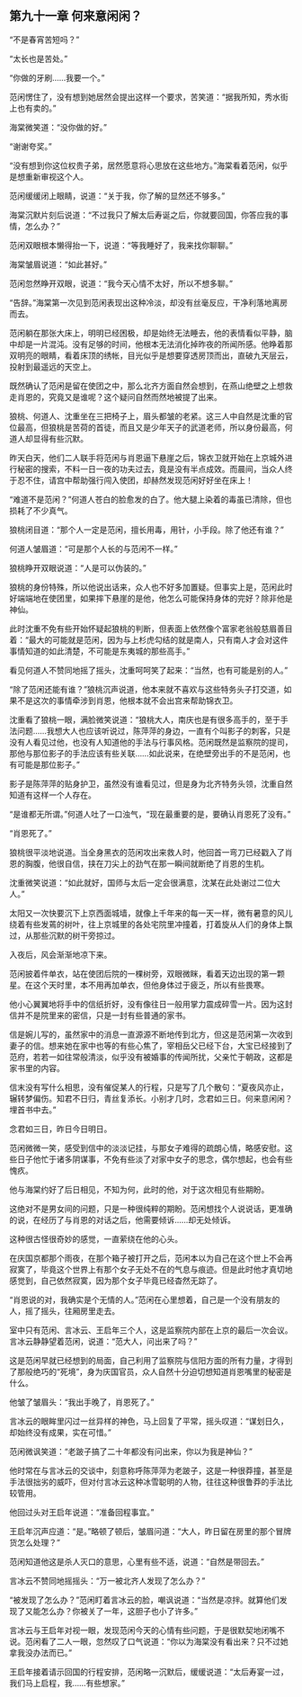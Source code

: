 ## 第九十一章 **何来意闲闲？**

“不是春宵苦短吗？”

“太长也是苦处。”

“你做的牙刷……我要一个。”

范闲愣住了，没有想到她居然会提出这样一个要求，苦笑道：“据我所知，秀水街上也有卖的。”

海棠微笑道：“没你做的好。”

“谢谢夸奖。”

“没有想到你这位权贵子弟，居然愿意将心思放在这些地方。”海棠看着范闲，似乎是想重新审视这个人。

范闲缓缓闭上眼睛，说道：“关于我，你了解的显然还不够多。”

海棠沉默片刻后说道：“不过我只了解太后寿诞之后，你就要回国，你答应我的事情，怎么办？”

范闲双眼根本懒得抬一下，说道：“等我睡好了，我来找你聊聊。”

海棠皱眉说道：“如此甚好。”

范闲忽然睁开双眼，说道：“我今天心情不太好，所以不想多聊。”

“告辞。”海棠第一次见到范闲表现出这种冷淡，却没有丝毫反应，干净利落地离房而去。

范闲躺在那张大床上，明明已经困极，却是始终无法睡去，他的表情看似平静，脑中却是一片混沌。没有足够的时间，他根本无法消化掉昨夜的所闻所感。他睁着那双明亮的眼睛，看着床顶的绣帐，目光似乎是想要穿透房顶而出，直破九天层云，投射到最遥远的天空上。

既然确认了范闲是留在使团之中，那么北齐方面自然会想到，在燕山绝壁之上想救走肖恩的，究竟又是谁呢？这个疑问自然而然地被提了出来。

狼桃、何道人、沈重坐在三把椅子上，眉头都皱的老紧。这三人中自然是沈重的官位最高，但狼桃是苦荷的首徒，而且又是少年天子的武道老师，所以身份最高，何道人却显得有些沉默。

昨天白天，他们二人联手将范闲与肖恩逼下悬崖之后，锦衣卫就开始在上京城外进行秘密的搜索，不料一日一夜的功夫过去，竟是没有半点成效。而晨间，当众人终于忍不住，请宫中帮助强行闯入使团，却赫然发现范闲好好坐在床上！

“难道不是范闲？”何道人苍白的脸愈发的白了。他大腿上染着的毒虽已清除，但也损耗了不少真气。

狼桃闭目道：“那个人一定是范闲，擅长用毒，用针，小手段。除了他还有谁？”

何道人皱眉道：“可是那个人长的与范闲不一样。”

狼桃睁开双眼说道：“人是可以伪装的。”

狼桃的身份特殊，所以他说出话来，众人也不好多加置疑。但事实上是，范闲此时好端端地在使团里，如果摔下悬崖的是他，他怎么可能保持身体的完好？除非他是神仙。

此时沈重不免有些开始怀疑起狼桃的判断，但表面上依然像个富家老翁般慈眉善目着：“最大的可能就是范闲，因为与上杉虎勾结的就是南人，只有南人才会对这件事情知道的如此清楚，不可能是东夷城的那些高手。”

看见何道人不赞同地摇了摇头，沈重呵呵笑了起来：“当然，也有可能是别的人。”

“除了范闲还能有谁？”狼桃沉声说道，他本来就不喜欢与这些特务头子打交道，如果不是这次的事情牵涉到肖恩，他根本就不会出宫来帮助锦衣卫。

沈重看了狼桃一眼，满脸微笑说道：“狼桃大人，南庆也是有很多高手的，至于手法问题……我想大人也应该听说过，陈萍萍的身边，一直有个叫影子的刺客，只是没有人看见过他，也没有人知道他的手法与行事风格。范闲既然是监察院的提司，那他与那位影子的手法应该有些关联……如此说来，在绝壁旁出手的不是范闲，也有可能是那位影子。”

影子是陈萍萍的贴身护卫，虽然没有谁看见过，但是身为北齐特务头领，沈重自然知道有这样一个人存在。

“是谁都无所谓。”何道人吐了一口浊气，“现在最重要的是，要确认肖恩死了没有。”

“肖恩死了。”

狼桃很平淡地说道。当全身黑衣的范闲攻出来救人时，他回首一弯刀已经戳入了肖恩的胸腹，他很自信，挟在刀尖上的劲气在那一瞬间就断绝了肖恩的生机。

沈重微笑说道：“如此就好，国师与太后一定会很满意，沈某在此处谢过二位大人。”

太阳又一次快要沉下上京西面城墙，就像上千年来的每一天一样，微有暑意的风儿绕着有些发蔫的树叶，往上京城里的各处宅院里冲撞着，打着旋从人们的身体上飘过，从那些沉默的树干旁掠过。

入夜后，风会渐渐地凉下来。

范闲披着件单衣，站在使团后院的一棵树旁，双眼微眯，看着天边出现的第一颗星。在这个天时里，本不用再加单衣，但他身体过于疲乏，所以有些畏寒。

他小心翼翼地将手中的信纸折好，没有像往日一般用掌力震成碎雪一片。因为这封信并不是院里来的密信，只是一封有些普通的家书。

信是婉儿写的，虽然家中的消息一直源源不断地传到北方，但这是范闲第一次收到妻子的信。想来她在家中也等的有些心焦了，宰相岳父已经下台，大宝已经接到了范府，若若一如往常般清淡，似乎没有被婚事的传闻所扰，父亲忙于朝政，这都是家书里的内容。

信末没有写什么相思，没有催促某人的行程，只是写了几个散句：“夏夜风亦止，辗转梦偏伤。知君不日归，青丝复添长。小别才几时，念君如三日。何来意闲闲？埋首书中去。”

念君如三日，昨日今日明日。

范闲微微一笑，感受到信中的淡淡记挂，与那女子难得的疏朗心情，略感安慰。这些日子他忙于诸多阴谋事，不免有些淡了对家中女子的思念，偶尔想起，也会有些愧疚。

他与海棠约好了后日相见，不知为何，此时的他，对于这次相见有些期盼。

这绝对不是男女间的问题，只是一种很纯粹的期盼。范闲想找个人说说话，更准确的说，在经历了与肖恩的对话之后，他需要倾诉……却无处倾诉。

这种很古怪很奇妙的感觉，一直萦绕在他的心头。

在庆国京都那个雨夜，在那个箱子被打开之后，范闲本以为自己在这个世上不会再寂寞了，毕竟这个世界上有那个女子无处不在的气息与痕迹。但是此时他才真切地感觉到，自己依然寂寞，因为那个女子毕竟已经杳然无踪了。

“肖恩说的对，我确实是个无情的人。”范闲在心里想着，自己是一个没有朋友的人，摇了摇头，往厢房里走去。

室中只有范闲、言冰云、王启年三个人，这是监察院内部在上京的最后一次会议。言冰云静静望着范闲，说道：“范大人，问出来了吗？”

这是范闲早就已经想到的局面，自己利用了监察院与信阳方面的所有力量，才得到了那般绝巧的“死境”，身为庆国官员，众人自然十分迫切想知道肖恩嘴里的秘密是什么。

他皱了皱眉头：“我出手晚了，肖恩死了。”

言冰云的眼眸里闪过一丝异样的神色，马上回复了平常，摇头叹道：“谋划日久，却始终没有成果，实在可惜。”

范闲微讽笑道：“老跛子搞了二十年都没有问出来，你以为我是神仙？”

他时常在与言冰云的交谈中，刻意称呼陈萍萍为老跛子，这是一种很莽撞，甚至是手法很拙劣的威吓，但对付言冰云这种冰雪聪明的人物，往往这种很鲁莽的手法比较管用。

他回过头对王启年说道：“准备回程事宜。”

王启年沉声应道：“是。”略顿了顿后，皱眉问道：“大人，昨日留在房里的那个冒牌货怎么处理？”

范闲知道他这是杀人灭口的意思，心里有些不适，说道：“自然是带回去。”

言冰云不赞同地摇摇头：“万一被北齐人发现了怎么办？”

“被发现了怎么办？”范闲盯着言冰云的脸，嘲讽说道：“当然是凉拌。就算他们发现了又能怎么办？你被关了一年，这胆子也小了许多。”

言冰云与王启年对视一眼，发现范闲今天的心情有些问题，于是很默契地闭嘴不说。范闲看了二人一眼，忽然叹了口气说道：“你以为海棠没有看出来？只不过她拿我没办法而已。”

王启年接着请示回国的行程安排，范闲略一沉默后，缓缓说道：“太后寿宴一过，我们马上启程，我……有些想家。”

